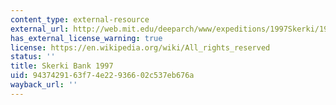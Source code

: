 ```yaml
---
content_type: external-resource
external_url: http://web.mit.edu/deeparch/www/expeditions/1997Skerki/1997Skerki.html
has_external_license_warning: true
license: https://en.wikipedia.org/wiki/All_rights_reserved
status: ''
title: Skerki Bank 1997
uid: 94374291-63f7-4e22-9366-02c537eb676a
wayback_url: ''
---
```

